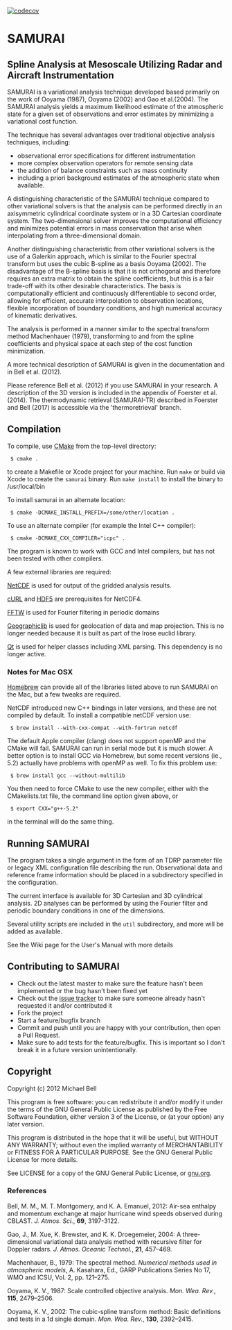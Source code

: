 [![codecov](https://codecov.io/github/mmbell/samurai/graph/badge.svg?token=YI7nJHhUCX)](https://codecov.io/github/mmbell/samurai)

# SAMURAI

## Spline Analysis at Mesoscale Utilizing Radar and Aircraft Instrumentation

SAMURAI is a variational analysis technique developed based primarily on the work of Ooyama (1987), Ooyama (2002) and Gao et al.(2004). The SAMURAI analysis yields a maximum likelihood estimate of the atmospheric state for a given set of observations and error estimates by minimizing a variational cost function. 

The technique has several advantages over traditional objective analysis techniques, including:

 + observational error specifications for different instrumentation
 + more complex observation operators for remote sensing data
 + the addition of  balance constraints such as mass continuity
 + including a priori background estimates of the atmospheric state when available. 

A distinguishing characteristic of the SAMURAI technique compared to other variational solvers is that the analysis can be performed directly in an axisymmetric cylindrical coordinate system or in a 3D Cartesian coordinate system. The two-dimensional solver improves the computational efficiency and minimizes potential errors in mass conservation that arise when interpolating from a three-dimensional domain. 

Another distinguishing characteristic from other variational solvers is the use of a Galerkin approach, which is similar to the Fourier spectral transform but uses the cubic B-spline as a basis Ooyama (2002). The disadvantage of the B-spline basis is that it is not orthogonal and therefore requires an extra matrix  to obtain the spline coefficients, but this is a fair trade-off with its other desirable characteristics. The basis is computationally efficient and continuously differentiable to second order, allowing for efficient, accurate interpolation to observation locations, flexible incorporation of boundary conditions, and high numerical accuracy of kinematic derivatives. 

The analysis is performed in a manner similar to the spectral transform method Machenhauer (1979), transforming to and from the spline coefficients and physical space at each step of the cost function minimization. 

A more technical description of SAMURAI is given in the documentation and in Bell et al. (2012).

Please reference Bell et al. (2012) if you use SAMURAI in your research. A description of the 3D version is included in the appendix of Foerster et al. (2014). The thermodynamic retrieval (SAMURAI-TR) described in Foerster and Bell (2017) is accessible via the 'thermoretrieval' branch.

## Compilation

To compile, use [CMake](http://www.cmake.org) from the top-level directory:

     $ cmake .

to create a Makefile or Xcode project for your machine. Run `make` or build via Xcode to create the `samurai` binary.
Run `make install` to install the binary to /usr/local/bin

To install samurai in an alternate location:

     $ cmake -DCMAKE_INSTALL_PREFIX=/some/other/location .

To use an alternate compiler (for example the Intel C++ compiler):

     $ cmake -DCMAKE_CXX_COMPILER="icpc" . 

The program is known to work with GCC and Intel compilers, but has not been tested with other compilers.

A few external libraries are required:

[NetCDF](http://www.unidata.ucar.edu/software/netcdf) is used for output of the gridded analysis results.

[cURL](http://curl.haxx.se/libcurl) and [HDF5](http://www.hdfgroup.org/HDF5) are prerequisites for NetCDF4.

[FFTW](http://www.fftw.org/) is used for Fourier filtering in periodic domains

[Geographiclib](http://geographiclib.sourceforge.net) is used for geolocation of data and map projection. This is no longer needed because it is built as part of the lrose euclid library.

[Qt](http://qt.nokia.com/products) is used for helper classes including XML parsing. This dependency is no longer active.

### Notes for Mac OSX

[Homebrew](http://brew.sh) can provide all of the libraries listed above to run SAMURAI on the Mac, but a few tweaks are required.

NetCDF introduced new C++ bindings in later versions, and these are not compiled by default. To install a compatible netCDF version use:

     $ brew install --with-cxx-compat --with-fortran netcdf

The default Apple compiler (clang) does not support openMP and the CMake will fail. SAMURAI can run in serial mode but it is much slower. 
A better option is to install GCC via Homebrew, but some recent versions (ie., 5.2) actually have problems with openMP as well. To fix this problem use:

     $ brew install gcc --without-multilib

You then need to force CMake to use the new compiler, either with the CMakelists.txt file, the command line option given above, or

     $ export CXX="g++-5.2" 

in the terminal will do the same thing.

## Running SAMURAI

The program takes a single argument in the form of an TDRP parameter file or legacy XML configuration file describing the run. Observational data and reference frame information should be placed in a subdirectory specified in the configuration. 

The current interface is available for 3D Cartesian and 3D cylindrical analysis. 2D analyses can be performed by using the Fourier filter and periodic boundary conditions in one of the dimensions.

Several utility scripts are included in the `util` subdirectory, and more will be added as available.

See the Wiki page for the User's Manual with more details

## Contributing to SAMURAI

* Check out the latest master to make sure the feature hasn't been implemented or the bug hasn't been fixed yet
* Check out the [issue tracker](http://github.com/mmbell/samurai/issues) to make sure someone already hasn't requested it and/or contributed it
* Fork the project
* Start a feature/bugfix branch
* Commit and push until you are happy with your contribution, then open a Pull Request.
* Make sure to add tests for the feature/bugfix. This is important so I don't break it in a future version unintentionally.

## Copyright

Copyright (c) 2012 Michael Bell

This program is free software: you can redistribute it and/or modify
it under the terms of the GNU General Public License as published by
the Free Software Foundation, either version 3 of the License, or
(at your option) any later version.

This program is distributed in the hope that it will be useful,
but WITHOUT ANY WARRANTY; without even the implied warranty of
MERCHANTABILITY or FITNESS FOR A PARTICULAR PURPOSE.  See the
GNU General Public License for more details.

See LICENSE for a copy of the GNU General Public License, or [gnu.org](http://www.gnu.org/licenses/).

### References
Bell, M. M., M. T. Montgomery, and K. A. Emanuel, 2012: Air-sea enthalpy and momentum exchange at major hurricane wind speeds observed during CBLAST. *J. Atmos. Sci.*, **69**, 3197-3122.

Gao, J., M. Xue, K. Brewster, and K. K. Droegemeier, 2004: A three-dimensional variational data analysis method with recursive filter for Doppler radars. *J. Atmos. Oceanic Technol.*, **21**, 457–469.

Machenhauer, B., 1979: The spectral method. *Numerical methods used in atmospheric models*, A. Kasahara, Ed., GARP Publications Series No 17, WMO and ICSU, Vol. 2, pp. 121–275.

Ooyama, K. V., 1987: Scale controlled objective analysis. *Mon. Wea. Rev.*, **115**, 2479–2506.

Ooyama, K. V., 2002: The cubic-spline transform method: Basic definitions and tests in a 1d single domain. *Mon. Wea. Rev.*, **130**, 2392–2415.

